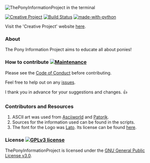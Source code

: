 ![ThePonyInformationProject in the terminal](https://github.com/harens/PyPony/blob/master/Logo.png)

[![Creative Project](https://img.shields.io/badge/Creative-Project-<COLOR>.svg)](https://harens.github.io/CreativeProject/) [![Build Status](https://travis-ci.org/harens/PyPony.svg?branch=master)](https://travis-ci.org/harens/PyPony) [![made-with-python](https://img.shields.io/badge/Made%20with-Python-1f425f.svg)](https://www.python.org/)

Visit the 'Creative Project' website [here](https://harens.github.io/CreativeProject/).

### About
The Pony Information Project aims to educate all about ponies!

### How to contribute [![Maintenance](https://img.shields.io/badge/Maintained%3F-yes-green.svg)](https://github.com/harens/PyPony/graphs/commit-activity)
Please see the [Code of Conduct](https://github.com/harens/PyPony/blob/master/CODE_OF_CONDUCT.md) before contributing.

Feel free to help out on any [issues](https://github.com/harens/PyPony/issues).

I thank you in advance for your suggestions and changes. :+1:
### Contributors and Resources
1. ASCII art was used from [Asciiworld](http://www.asciiworld.com/-Horses-.html) and [Patorjk](http://patorjk.com/software/taag/).
2. Sources for the information used can be found in the scripts.
3. The font for the Logo was [Lato](https://fonts.google.com/specimen/Lato). Its license can be found [here](https://github.com/harens/PyPony/blob/master/License%20for%20'Lato').

### License [![GPLv3 license](https://img.shields.io/badge/License-GPLv3-blue.svg)](https://github.com/harens/PyPony/blob/master/LICENSE)
ThePonyInformationProject is licensed under the [GNU General Public License v3.0](https://github.com/harens/PyPony/blob/master/LICENSE).

